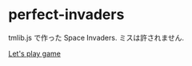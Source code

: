 perfect-invaders
================

tmlib.js で作った Space Invaders. ミスは許されません.


[Let's play game](http://phi1618.github.com/perfect-invaders/)

